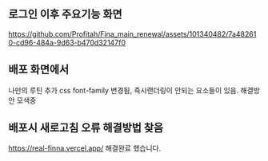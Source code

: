 ## 로그인 이후 주요기능 화면
https://github.com/Profitah/Fina_main_renewal/assets/101340482/7a482610-cd96-484a-9d63-b470d32147f0

## 배포 화면에서
나만의 루틴 추가 css font-family 변경됨, 즉시랜더링이 안되는 요소들이 있음. 해결방안 모색중 


## 배포시 새로고침 오류 해결방법 찾음
https://real-finna.vercel.app/
해결완료 했습니다.
